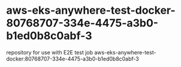 # aws-eks-anywhere-test-docker-80768707-334e-4475-a3b0-b1ed0b8c0abf-3
repository for use with E2E test job aws-eks-anywhere-test-docker:80768707-334e-4475-a3b0-b1ed0b8c0abf-3
